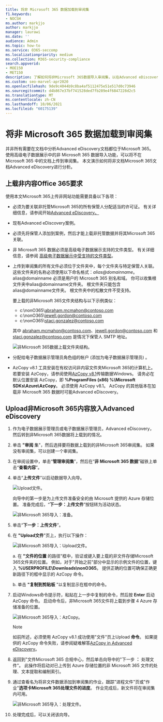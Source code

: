```yaml
---
title: 将非 Microsoft 365 数据加载到审阅集
f1.keywords:
- NOCSH
ms.author: markjjo
author: markjjo
manager: laurawi
ms.date: ''
audience: Admin
ms.topic: how-to
ms.service: O365-seccomp
ms.localizationpriority: medium
ms.collection: M365-security-compliance
search.appverid:
- MOE150
- MET150
description: 了解如何将非Microsoft 365数据导入审阅集，以在Advanced eDiscovery分析。
ms.custom: seo-marvel-apr2020
ms.openlocfilehash: 9de9c4044b9c8ba4af5112475e51e517d0c73946
ms.sourcegitcommit: d4b867e37bf741528ded7fb289e4f6847228d2c5
ms.translationtype: MT
ms.contentlocale: zh-CN
ms.lasthandoff: 10/06/2021
ms.locfileid: "60175139"
---
```

# <a name="load-non-microsoft-365-data-into-a-review-set"></a>将非 Microsoft 365 数据加载到审阅集

并非所有需要在文档中分析Advanced eDiscovery文档都位于Microsoft 365。 使用高级电子数据展示中的非 Microsoft 365 数据导入功能，可以将不在 Microsoft 365 中的文档上传到审阅集。 本文演示如何将非文档Microsoft 365文档Advanced eDiscovery进行分析。

## <a name="requirements-to-upload-non-office-365-content"></a>上载非内容Office 365要求

使用本文Microsoft 365上传非网站功能需要具备以下各项：

- 必须为要关联非托管Microsoft 365的所有保管人分配适当的许可证。 有关详细信息，请参阅开始[Advanced eDiscovery。](get-started-with-advanced-ediscovery.md#step-1-verify-and-assign-appropriate-licenses)

- 现有Advanced eDiscovery案例。

- 必须先将保管人添加到案例，然后才能上载非托管数据并将其Microsoft 365关联。

- 非 Microsoft 365 数据必须是高级电子数据展示支持的文件类型。 有关详细信息，请参阅 [高级电子数据展示中受支持的文件类型](supported-filetypes-ediscovery20.md)。

- 上传到审阅集的所有文件必须位于文件夹中，每个文件夹与特定保管人关联。 这些文件夹的名称必须使用以下命名格式：*alias@domainname*。 alias@domainname 必须是用户的 Microsoft 365 别名和域。 你可以收集根文件夹中alias@domainname文件夹。 根文件夹只能包含alias@domainname文件夹。 根文件夹中的松散文件不受支持。

   要上载的非Microsoft 365文件夹结构与以下示例类似：

   - c:\nonO365\abraham.mcmahon@contoso.com
   - c:\nonO365\jewell.gordon@contoso.com
   - c:\nonO365\staci.gonzalez@contoso.com

   其中 abraham.mcmahon@contoso.com、jewell.gordon@contoso.com 和 staci.gonzalez@contoso.com 是情况下保管人 SMTP 地址。

   ![非Microsoft 365数据上载文件夹结构。](../media/3f2dde84-294e-48ea-b44b-7437bd25284c.png)

- 分配给电子数据展示管理员角色组的帐户 (添加为电子数据展示管理员) 。

- AzCopy v8.1 工具安装在有权访问非内容文件夹Microsoft 365的计算机上。 若要安装 AzCopy，请参阅使用[AzCopy v8.1](/previous-versions/azure/storage/storage-use-azcopy)传输数据Windows。 请务必在默认位置安装 AzCopy，即 **%ProgramFiles (x86) %\Microsoft SDKs\Azure\AzCopy**。 必须使用 AzCopy v8.1。 AzCopy 的其他版本在加载非 Microsoft 365 数据时可能Advanced eDiscovery。


## <a name="upload-non-microsoft-365-content-into-advanced-ediscovery"></a>Upload非Microsoft 365内容放入Advanced eDiscovery

1. 作为电子数据展示管理员或电子数据展示管理员，Advanced eDiscovery，然后转到非Microsoft 365数据将上载到的情况。  

2. 单击 **"审阅** 集"，然后选择要将数据上载到的非Microsoft 365审阅集。  如果没有审阅集，可以创建一个审阅集。 
 
3. 在审阅设置中，单击“**管理审阅集**”，然后在“**非 Microsoft 365 数据**”磁铁上单击“**查看内容**”。

4. 单击“**上传文件**”以启动数据导入向导。

   ![Upload文件。](../media/574f4059-4146-4058-9df3-ec97cf28d7c7.png)

   向导中的第一步是为上传文件准备安全的由 Microsoft 提供的 Azure 存储位置。  准备完成后，“**下一步：上传文件**”按钮转为活动状态。

   ![非Microsoft 365导入：准备。](../media/0670a347-a578-454a-9b3d-e70ef47aec57.png)
 
5. 单击“**下一步：上传文件**”。

6. 在 **"Upload文件**"页上，执行以下操作：

   ![非Microsoft 365导入：Upload文件。](../media/3ea53b5d-7f9b-4dfc-ba63-90a38c14d41a.png)

   a. 在 **"文件的位置** 的路径"框中，验证或键入要上载的非文件存储Microsoft 365文件夹的位置。 例如，对于"开始之前"部分中显示的示例文件的位置，键入 **%USERPROFILE\Downloads\nonO365**。 提供正确的位置可确保正确更新路径下的框中显示的 AzCopy 命令。

   b. 单击 **"复制到剪贴板** "以复制显示在框中的命令。

7. 启动Windows命令提示符，粘贴在上一步中复制的命令，然后按 **Enter** 启动 AzCopy 命令。  启动命令后，非Microsoft 365文件将上载到步骤 4 Azure 存储准备的位置。

   ![非Microsoft 365导入：AzCopy。](../media/504e2dbe-f36f-4f36-9b08-04aea85d8250.png)

   > [!NOTE]
   > 如前所述，必须使用 AzCopy v8.1 成功使用"文件"页上Upload **命令**。 如果提供的 AzCopy 命令失败，请参阅疑难解答[AzCopy in Advanced eDiscovery](troubleshooting-azcopy.md)。

8. 返回到"文件Microsoft 365 合规中心，然后单击向导中的"下一步 **：** 处理文件"。  此操作将启动对已上传到 Azure 存储位置的非 Microsoft 365 文件的处理、文本提取和编制索引。  

9. 通过查看名为将非文件数据添加到审阅集的作业，跟踪"进程文件"页或"作业"**选项卡Microsoft 365处理文件的进度**。  作业完成后，新文件将在审阅集内可用。

   ![非Microsoft 365导入：处理文件。](../media/218b1545-416a-4a9f-9b25-3b70e8508f67.png)

10. 处理完成后，可以关闭该向导。